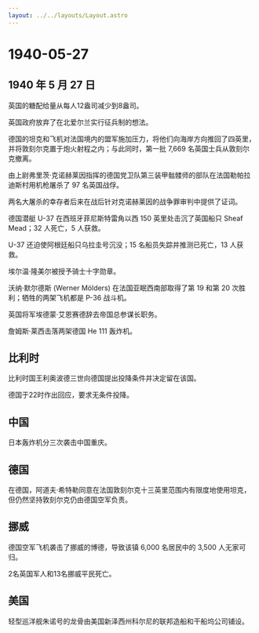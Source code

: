 ```yaml
---
layout: ../../layouts/Layout.astro
---
```


# 1940-05-27

## 1940 年 5 月 27 日

英国的糖配给量从每人12盎司减少到8盎司。

英国政府放弃了在北爱尔兰实行征兵制的想法。

德国的坦克和飞机对法国境内的盟军施加压力，将他们向海岸方向推回了四英里，并将敦刻尔克置于炮火射程之内；与此同时，第一批
7,669 名英国士兵从敦刻尔克撤离。

由上尉弗里茨·克诺赫莱因指挥的德国党卫队第三装甲骷髅师的部队在法国勒帕拉迪斯村用机枪屠杀了
97 名英国战俘。

两名大屠杀的幸存者后来在战后针对克诺赫莱因的战争罪审判中提供了证词。

德国潜艇 U-37 在西班牙菲尼斯特雷角以西 150 英里处击沉了英国船只 Sheaf
Mead；32 人死亡，5 人获救。

U-37 还迫使阿根廷船只乌拉圭号沉没；15 名船员失踪并推测已死亡，13
人获救。

埃尔温·隆美尔被授予骑士十字勋章。

沃纳·默尔德斯 (Werner Mölders) 在法国亚眠西南部取得了第 19 和第 20
次胜利；牺牲的两架飞机都是 P-36 战斗机。

英国将军埃德蒙·艾恩赛德辞去帝国总参谋长职务。

詹姆斯·莱西击落两架德国 He 111 轰炸机。

## 比利时

比利时国王利奥波德三世向德国提出投降条件并决定留在该国。

德国于22时作出回应，要求无条件投降。

## 中国

日本轰炸机分三次袭击中国重庆。

## 德国

在德国，阿道夫·希特勒同意在法国敦刻尔克十三英里范围内有限度地使用坦克，但仍然坚持敦刻尔克仍由德国空军负责。

## 挪威

德国空军飞机袭击了挪威的博德，导致该镇 6,000 名居民中的 3,500
人无家可归。

2名英国军人和13名挪威平民死亡。

## 美国

轻型巡洋舰朱诺号的龙骨由美国新泽西州科尔尼的联邦造船和干船坞公司铺设。